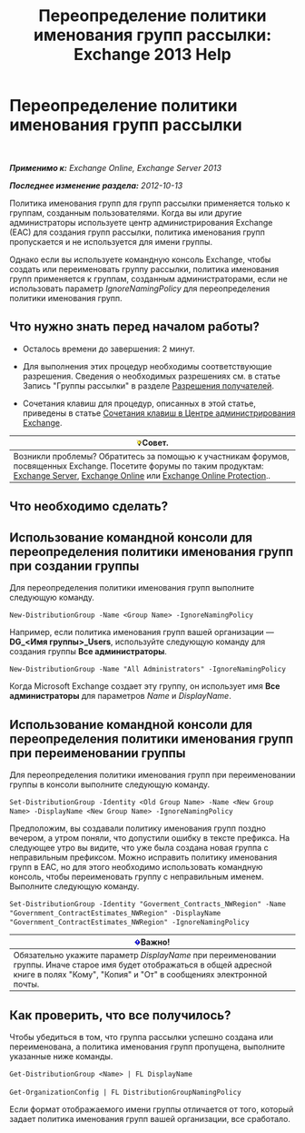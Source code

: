 ﻿---
title: 'Переопределение политики именования групп рассылки: Exchange 2013 Help'
TOCTitle: Переопределение политики именования групп рассылки
ms:assetid: 9eb23fc9-3f59-4d09-9077-85c89a051ee0
ms:mtpsurl: https://technet.microsoft.com/ru-ru/library/JJ218685(v=EXCHG.150)
ms:contentKeyID: 50487254
ms.date: 04/30/2018
mtps_version: v=EXCHG.150
ms.translationtype: HT
---

# Переопределение политики именования групп рассылки

 

_**Применимо к:** Exchange Online, Exchange Server 2013_

_**Последнее изменение раздела:** 2012-10-13_

Политика именования групп для групп рассылки применяется только к группам, созданным пользователями. Когда вы или другие администраторы используете центр администрирования Exchange (EAC) для создания групп рассылки, политика именования групп пропускается и не используется для имени группы.

Однако если вы используете командную консоль Exchange, чтобы создать или переименовать группу рассылки, политика именования групп применяется к группам, созданным администраторами, если не использовать параметр *IgnoreNamingPolicy* для переопределения политики именования групп.

## Что нужно знать перед началом работы?

  - Осталось времени до завершения: 2 минут.

  - Для выполнения этих процедур необходимы соответствующие разрешения. Сведения о необходимых разрешениях см. в статье Запись "Группы рассылки" в разделе [Разрешения получателей](recipients-permissions-exchange-2013-help.md).

  - Сочетания клавиш для процедур, описанных в этой статье, приведены в статье [Сочетания клавиш в Центре администрирования Exchange](keyboard-shortcuts-in-the-exchange-admin-center-exchange-online-protection-help.md).

<table>
<thead>
<tr class="header">
<th><img src="images/Bb124558.tip(EXCHG.150).gif" title="Совет" alt="Совет" />Совет.</th>
</tr>
</thead>
<tbody>
<tr class="odd">
<td>Возникли проблемы? Обратитесь за помощью к участникам форумов, посвященных Exchange. Посетите форумы по таким продуктам: <a href="https://go.microsoft.com/fwlink/p/?linkid=60612">Exchange Server</a>, <a href="https://go.microsoft.com/fwlink/p/?linkid=267542">Exchange Online</a> или <a href="https://go.microsoft.com/fwlink/p/?linkid=285351">Exchange Online Protection</a>..</td>
</tr>
</tbody>
</table>


## Что необходимо сделать?

## Использование командной консоли для переопределения политики именования групп при создании группы

Для переопределения политики именования групп выполните следующую команду.

    New-DistributionGroup -Name <Group Name> -IgnoreNamingPolicy

Например, если политика именования групп вашей организации — **DG\_\<Имя группы\>\_Users**, используйте следующую команду для создания группы **Все администраторы**.

    New-DistributionGroup -Name "All Administrators" -IgnoreNamingPolicy

Когда Microsoft Exchange создает эту группу, он использует имя **Все администраторы** для параметров *Name* и *DisplayName*.

## Использование командной консоли для переопределения политики именования групп при переименовании группы

Для переопределения политики именования групп при переименовании группы в консоли выполните следующую команду.

    Set-DistributionGroup -Identity <Old Group Name> -Name <New Group Name> -DisplayName <New Group Name> -IgnoreNamingPolicy

Предположим, вы создавали политику именования групп поздно вечером, а утром поняли, что допустили ошибку в тексте префикса. На следующее утро вы видите, что уже была создана новая группа с неправильным префиксом. Можно исправить политику именования групп в EAC, но для этого необходимо использовать командную консоль, чтобы переименовать группу с неправильным именем. Выполните следующую команду.

    Set-DistributionGroup -Identity "Goverment_Contracts_NWRegion" -Name "Government_ContractEstimates_NWRegion" -DisplayName "Government_ContractEstimates_NWRegion" -IgnoreNamingPolicy

<table>
<thead>
<tr class="header">
<th><img src="images/Dd876857.important(EXCHG.150).gif" title="Важно" alt="Важно" />Важно!</th>
</tr>
</thead>
<tbody>
<tr class="odd">
<td>Обязательно укажите параметр <em>DisplayName</em> при переименовании группы. Иначе старое имя будет отображаться в общей адресной книге в полях &quot;Кому&quot;, &quot;Копия&quot; и &quot;От&quot; в сообщениях электронной почты.</td>
</tr>
</tbody>
</table>


## Как проверить, что все получилось?

Чтобы убедиться в том, что группа рассылки успешно создана или переименована, а политика именования групп пропущена, выполните указанные ниже команды.

    Get-DistributionGroup <Name> | FL DisplayName

    Get-OrganizationConfig | FL DistributionGroupNamingPolicy

Если формат отображаемого имени группы отличается от того, который задает политика именования групп вашей организации, все сработало.

